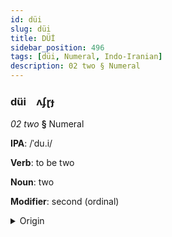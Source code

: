 ```yaml
---
id: düi
slug: düi
title: DÜİ
sidebar_position: 496
tags: [düi, Numeral, Indo-Iranian]
description: 02 two § Numeral
---
```


### düi&emsp;<span kind="abugida">ʌʄɽɟ</span>

*02 two* **§** Numeral

**IPA**: /ˈdu.i/

**Verb**: to be two

**Noun**: two

**Modifier**: second (ordinal)

<details>
    <summary>Origin</summary>
    Assamese দুই du'i /dui/<br/>
    <em>Indo-Iranian Language Family</em>
</details>